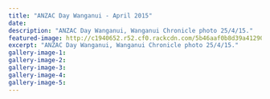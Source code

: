 ```yaml
---
title: "ANZAC Day Wanganui - April 2015"
date: 
description: "ANZAC Day Wanganui, Wanganui Chronicle photo 25/4/15."
featured-image: http://c1940652.r52.cf0.rackcdn.com/5b46aaf0b8d39a4129000499/nita-pond-300.gif
excerpt: "ANZAC Day Wanganui, Wanganui Chronicle photo 25/4/15."
gallery-image-1: 
gallery-image-2: 
gallery-image-3: 
gallery-image-4: 
gallery-image-5: 
---
```

